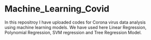 # Machine_Learning_Covid
In this repositroy I have uploaded codes for Corona virus data analysis using machine learning models.
We have used here Linear Regression, Polynomial Regression, SVM regression and Tree Regression Model.
